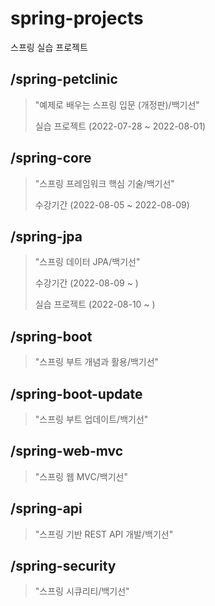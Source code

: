 # spring-projects

스프링 실습 프로젝트

## /spring-petclinic
> "예제로 배우는 스프링 입문 (개정판)/백기선"
>
> 실습 프로젝트 (2022-07-28 ~ 2022-08-01)

## /spring-core
> "스프링 프레임워크 핵심 기술/백기선"
>
> 수강기간 (2022-08-05 ~ 2022-08-09)

## /spring-jpa
> "스프링 데이터 JPA/백기선"
>
> 수강기간 (2022-08-09 ~ )
> 
> 실습 프로젝트 (2022-08-10 ~ )

## /spring-boot
> "스프링 부트 개념과 활용/백기선"
>
>

## /spring-boot-update
> "스프링 부트 업데이트/백기선"
>
>

## /spring-web-mvc
> "스프링 웹 MVC/백기선"
>
>

## /spring-api
> "스프링 기반 REST API 개발/백기선"
>
>

## /spring-security
> "스프링 시큐리티/백기선"
>
>

